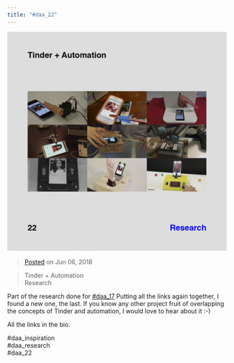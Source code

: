 ```yaml
---
title: "#daa_22"
---
```

![](../assets/201806062241.jpg)

>[Posted](202106221357) on Jun 06, 2018

>Tinder + Automation  
>Research

Part of the research done for [#daa_17](201806032133) Putting all the links again together, I found a new one, the last. If you know any other project fruit of overlapping the concepts of Tinder and automation, I would love to hear about it :-)

All the links in the bio.

#daa_inspiration  
#daa_research  
#daa_22